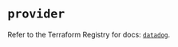 # `provider`

Refer to the Terraform Registry for docs: [`datadog`](https://registry.terraform.io/providers/datadog/datadog/3.48.1/docs).

